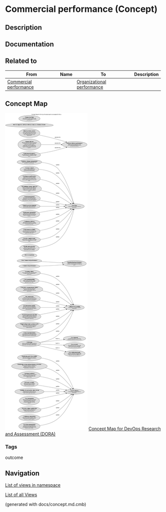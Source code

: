 # Commercial performance (Concept)
## Description


## Documentation


## Related to
| From | Name | To | Description |
|---|---|---|---|
| [Commercial performance](../../software-development/dora/commercial-performance.md) |  | [Organizational performance](../../software-development/dora/organizational-performance.md) |  |

## Concept Map
![Concept Map for DevOps Research and Assessment (DORA)](../../software-development/dora/concept-view.png)
[Concept Map for DevOps Research and Assessment (DORA)](../../software-development/dora/concept-view.md)

### Tags
outcome


## Navigation
[List of views in namespace](./views-in-namespace.md)

[List of all Views](../../views.md)

(generated with docs/concept.md.cmb)

